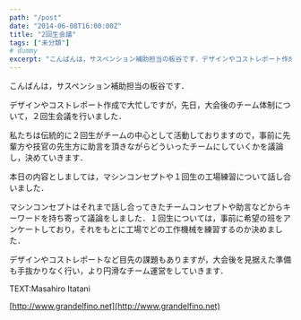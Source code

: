 ```yaml
---
path: "/post"
date: "2014-06-08T16:00:00Z"
title: "2回生会議"
tags: ["未分類"]
# dummy
excerpt: "こんばんは，サスペンション補助担当の板谷です．デザインやコストレポート作成で大忙しですが，先日，大会後のチーム体制について，２回生会議を行いました．私た..."
---
```




こんばんは，サスペンション補助担当の板谷です．

デザインやコストレポート作成で大忙しですが，先日，大会後のチーム体制について，２回生会議を行いました．

私たちは伝統的に２回生がチームの中心として活動しておりますので，事前に先輩方や技官の先生方に助言を頂きながらどういったチームにしていくかを議論し，決めていきます．

本日の内容としましては，マシンコンセプトや１回生の工場練習について話し合いました．

マシンコンセプトはそれまで話し合ってきたチームコンセプトや助言などからキーワードを持ち寄って議論をしました．１回生については，事前に希望の班をアンケートしており，それをもとに工場でどの工作機械を練習するのか決めました．

デザインやコストレポートなど目先の課題もありますが，大会後を見据えた準備も手抜かりなく行い，より円滑なチーム運営をしていきます．

TEXT:Masahiro Itatani

[http://www.grandelfino.net](http://www.grandelfino.net)

